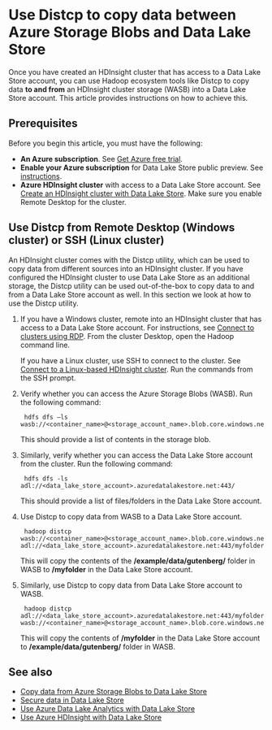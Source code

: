 <properties 
   pageTitle="Copy data to and from WASB into Data Lake Store using Distcp| Microsoft Azure"
   description="Use Distcp tool to copy data to and from Azure Storage Blobs to Data Lake Store" 
   services="data-lake-store" 
   documentationCenter="" 
   authors="nitinme" 
   manager="paulettm" 
   editor="cgronlun"/>

<tags
   ms.service="data-lake-store"
   ms.devlang="na"
   ms.topic="article"
   ms.tgt_pltfrm="na"
   ms.workload="big-data" 
   ms.date="01/06/2016"
   ms.author="nitinme"/>

# Use Distcp to copy data between Azure Storage Blobs and Data Lake Store
Once you have created an HDInsight cluster that has access to a Data Lake Store account, you can use Hadoop ecosystem tools like Distcp to copy data **to and from** an HDInsight cluster storage (WASB) into a Data Lake Store account. This article provides instructions on how to achieve this.

## Prerequisites
Before you begin this article, you must have the following:

* **An Azure subscription**. See [Get Azure free trial](https://azure.microsoft.com/pricing/free-trial/).
* **Enable your Azure subscription** for Data Lake Store public preview. See [instructions](data-lake-store-get-started-portal.md#signup). 
* **Azure HDInsight cluster** with access to a Data Lake Store account. See [Create an HDInsight cluster with Data Lake Store](data-lake-store-hdinsight-hadoop-use-portal.md). Make sure you enable Remote Desktop for the cluster.

## Use Distcp from Remote Desktop (Windows cluster) or SSH (Linux cluster)
An HDInsight cluster comes with the Distcp utility, which can be used to copy data from different sources into an HDInsight cluster. If you have configured the HDInsight cluster to use Data Lake Store as an additional storage, the Distcp utility can be used out-of-the-box to copy data to and from a Data Lake Store account as well. In this section we look at how to use the Distcp utility.

1. If you have a Windows cluster, remote into an HDInsight cluster that has access to a Data Lake Store account. For instructions, see [Connect to clusters using RDP](hdinsight-administer-use-management-portal.md#connect-to-clusters-using-rdp). From the cluster Desktop, open the Hadoop command line.

    If you have a Linux cluster, use SSH to connect to the cluster. See [Connect to a Linux-based HDInsight cluster](hdinsight-hadoop-linux-use-ssh-unix.md#connect-to-a-linux-based-hdinsight-cluster). Run the commands from the SSH prompt.

2. Verify whether you can access the Azure Storage Blobs (WASB). Run the following command:

        hdfs dfs –ls wasb://<container_name>@<storage_account_name>.blob.core.windows.net/

    This should provide a list of contents in the storage blob.

3. Similarly, verify whether you can access the Data Lake Store account from the cluster. Run the following command:

        hdfs dfs -ls adl://<data_lake_store_account>.azuredatalakestore.net:443/

    This should provide a list of files/folders in the Data Lake Store account.

4. Use Distcp to copy data from WASB to a Data Lake Store account.

        hadoop distcp wasb://<container_name>@<storage_account_name>.blob.core.windows.net/example/data/gutenberg adl://<data_lake_store_account>.azuredatalakestore.net:443/myfolder

    This will copy the contents of the **/example/data/gutenberg/** folder in WASB to **/myfolder** in the Data Lake Store account.

5. Similarly, use Distcp to copy data from Data Lake Store account to WASB.

        hadoop distcp adl://<data_lake_store_account>.azuredatalakestore.net:443/myfolder wasb://<container_name>@<storage_account_name>.blob.core.windows.net/example/data/gutenberg

    This will copy the contents of **/myfolder** in the Data Lake Store account to **/example/data/gutenberg/** folder in WASB. 


## See also
* [Copy data from Azure Storage Blobs to Data Lake Store](data-lake-store-copy-data-azure-storage-blob.md)
* [Secure data in Data Lake Store](data-lake-store-secure-data.md)
* [Use Azure Data Lake Analytics with Data Lake Store](data-lake-analytics-get-started-portal.md)
* [Use Azure HDInsight with Data Lake Store](data-lake-store-hdinsight-hadoop-use-portal.md)

